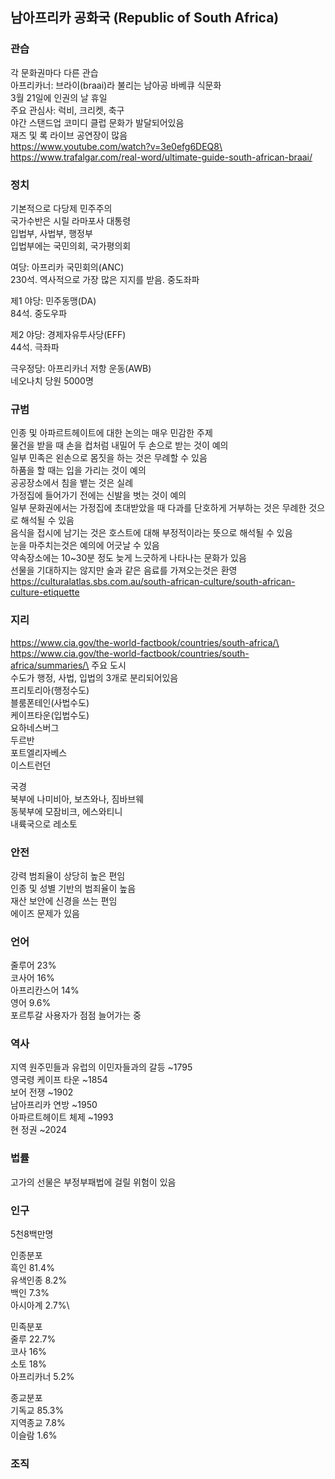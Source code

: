 ## 남아프리카 공화국 (Republic of South Africa)

### 관습
각 문화권마다 다른 관습\
아프리카너: 브라이(braai)라 불리는 남아공 바베큐 식문화\
3월 21일에 인권의 날 휴일\
주요 관심사: 럭비, 크리켓, 축구\
야간 스탠드업 코미디 클럽 문화가 발달되어있음\
재즈 및 록 라이브 공연장이 많음\
https://www.youtube.com/watch?v=3e0efg6DEQ8\
https://www.trafalgar.com/real-word/ultimate-guide-south-african-braai/

### 정치
기본적으로 다당제 민주주의\
국가수반은 시릴 라마포사 대통령\
입법부, 사법부, 행정부\
입법부에는 국민의회, 국가평의회

여당: 아프리카 국민회의(ANC)\
230석. 역사적으로 가장 많은 지지를 받음. 중도좌파

제1 야당: 민주동맹(DA)\
84석. 중도우파

제2 야당: 경제자유투사당(EFF)\
44석. 극좌파

극우정당: 아프리카너 저항 운동(AWB)\
네오나치 당원 5000명

### 규범
인종 및 아파르트헤이트에 대한 논의는 매우 민감한 주제\
물건을 받을 때 손을 컵처럼 내밀어 두 손으로 받는 것이 예의\
일부 민족은 왼손으로 몸짓을 하는 것은 무례할 수 있음\
하품을 할 때는 입을 가리는 것이 예의\
공공장소에서 침을 뱉는 것은 실례\
가정집에 들어가기 전에는 신발을 벗는 것이 예의\
일부 문화권에서는 가정집에 초대받았을 때 다과를 단호하게 거부하는 것은 무례한 것으로 해석될 수 있음\
음식을 접시에 남기는 것은 호스트에 대해 부정적이라는 뜻으로 해석될 수 있음\
눈을 마주치는것은 예의에 어긋날 수 있음\
약속장소에는 10~30분 정도 늦게 느긋하게 나타나는 문화가 있음\
선물을 기대하지는 않지만 술과 같은 음료를 가져오는것은 환영\
https://culturalatlas.sbs.com.au/south-african-culture/south-african-culture-etiquette

### 지리
https://www.cia.gov/the-world-factbook/countries/south-africa/\
https://www.cia.gov/the-world-factbook/countries/south-africa/summaries/\
주요 도시\
수도가 행정, 사법, 입법의 3개로 분리되어있음\
프리토리아(행정수도)\
블룸폰테인(사법수도)\
케이프타운(입법수도)\
요하네스버그\
두르반\
포트엘리자베스\
이스트런던

국경\
북부에 나미비아, 보츠와나, 짐바브웨\
동북부에 모잠비크, 에스와티니\
내륙국으로 레소토

### 안전
강력 범죄율이 상당히 높은 편임\
인종 및 성별 기반의 범죄율이 높음\
재산 보안에 신경을 쓰는 편임\
에이즈 문제가 있음

### 언어
줄루어 23%\
코사어 16%\
아프리칸스어 14%\
영어 9.6%\
포르투갈 사용자가 점점 늘어가는 중

### 역사
지역 원주민들과 유럽의 이민자들과의 갈등 ~1795\
영국령 케이프 타운 ~1854\
보어 전쟁 ~1902\
남아프리카 연방 ~1950\
아파르트헤이트 체제 ~1993\
현 정권 ~2024

### 법률
고가의 선물은 부정부패법에 걸릴 위험이 있음

### 인구
5천8백만명

인종분포\
흑인 81.4%\
유색인종 8.2%\
백인 7.3%\
아시아계 2.7%\

민족분포\
줄루 22.7%\
코사 16%\
소토 18%\
아프리카너 5.2%

종교분포\
기독교 85.3%\
지역종교 7.8%\
이슬람 1.6%

### 조직

